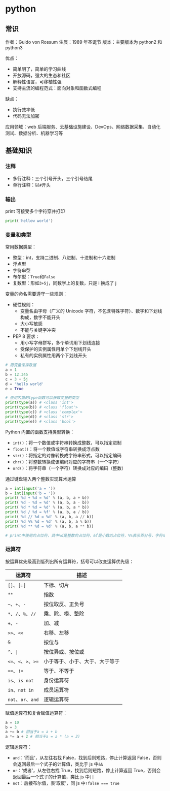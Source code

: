 # python

## 常识

作者：Guido von Rossum
生辰：1989 年圣诞节
版本：主要版本为 python2 和 python3

优点：

- 简单明了，简单的学习曲线
- 开放源码，强大的生态和社区
- 解释性语言，可移植性强
- 支持主流的编程范式：面向对象和函数式编程

缺点：

- 执行效率低
- 代码无法加密

应用领域：web 后端服务、云基础设施建设、DevOps、网络数据采集、自动化测试、数据分析、机器学习等

## 基础知识

### 注释

- 多行注释：三个引号开头，三个引号结尾
- 单行注释：以`#`开头

### 输出

print 可接受多个字符穿并打印

```py
print('hellow world')
```

### 变量和类型

常用数据类型：

- 整型：int，支持二进制、八进制、十进制和十六进制
- 浮点型
- 字符串型
- 布尔型：`True`和`False`
- 复数型：形如`3+5j`，同数学上的复数，只是 i 换成了 j

变量的命名需要遵守一些规则：

- 硬性规则：
  - 变量名由字母（广义的 Unicode 字符，不包含特殊字符）、数字和下划线构成，数字不能开头
  - 大小写敏感
  - 不能与关键字冲突
- PEP 8 要求：
  - 用小写字母拼写，多个单词用下划线连接
  - 受保护的实例属性用单个下划线开头
  - 私有的实例属性用两个下划线开头

```py
# 用变量保存数据
a = 1
b = 12.345
c = 3 + 5j
d = 'hello world'
e = True

# 使用内置的type函数可以获取变量的类型
print(type(a)) # <class 'int'>
print(type(b)) # <class 'float'>
print(type(c)) # <class 'complex'>
print(type(d)) # <class 'str'>
print(type(e)) # <class 'bool'>
```

Python 内置的函数支持类型转换：

- `int()`：将一个数值或字符串转换成整数，可以指定进制
- `float()`：将一个数值或字符串转换成浮点数
- `str()`：将指定的对像转换成字符串形式，可以指定编码
- `chr()`：将整数转换成该编码对应的字符串（一个字符）
- `ord()`：将字符串（一个字符）转换成对应的编码（整数）

通过键盘输入两个整数实现算术运算

```py
a = int(input('a = '))
b = int(input('b = '))
print('%d + %d = %d' % (a, b, a + b))
print('%d - %d = %d' % (a, b, a - b))
print('%d * %d = %d' % (a, b, a * b))
print('%d / %d = %f' % (a, b, a / b))
print('%d // %d = %d' % (a, b, a // b))
print('%d %% %d = %d' % (a, b, a % b))
print('%d ** %d = %d' % (a, b, a ** b))

# print中使用的占位符，其中%d是整数的占位符，&f是小数的占位符，%%表示百分号，字符串之后的%后面跟的变量值会替换掉占位符然后输出到终端
```

### 运算符

按运算优先级高到低列出所有运算符，括号可以改变运算优先级：

| 运算符               | 描述                           |
| -------------------- | ------------------------------ |
| `[]`、`[:]`          | 下标、切片                     |
| `**`                 | 指数                           |
| `~`、`+`、`-`        | 按位取反、正负号               |
| `*`、`/`、`%`、`//`  | 乘、除、模、整除               |
| `+`、`-`             | 加、减                         |
| `>>`、`<<`           | 右移、左移                     |
| `&`                  | 按位与                         |
| `^`、`\|`            | 按位异或、按位或               |
| `<=`、`<`、`>`、`>=` | 小于等于、小于、大于、大于等于 |
| `==`、`!=`           | 等于、不等于                   |
| `is`、`is not`       | 身份运算符                     |
| `in`、`not in`       | 成员运算符                     |
| `not`、`or`、`and`   | 逻辑运算符                     |

赋值运算符和复合赋值运算符：

```py
a = 10
b = 3
a += b # 相当于a = a + b
a *= a + 2 # 相当于a = a * (a + 2)
```

逻辑运算符：

- `and`：‘而且’，从左往右找 False，找到后则短路，停止计算返回 False，否则会返回最后一个式子的计算值，类比于 js 中`&&`
- `or`：‘或者’，从左往右找 True，找到后则短路，停止计算返回 True，否则会返回最后一个式子的计算值，类比 js 中`||`
- `not`：后接布尔值，表‘取反’，同 js 中`!false === true`
